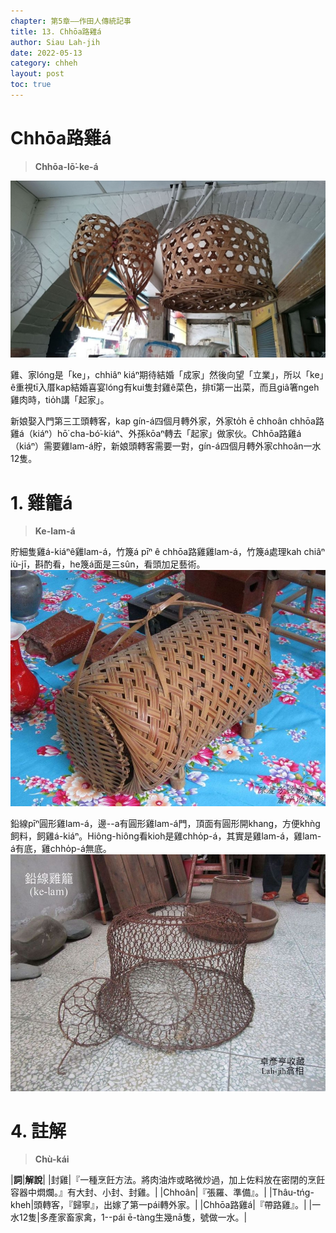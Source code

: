 ```yaml
---
chapter: 第5章——作田人傳統記事
title: 13. Chhōa路雞á
author: Siau Lah-jih
date: 2022-05-13
category: chheh
layout: post
toc: true
---
```


# Chhōa路雞á
> **Chhōa-lō͘-ke-á**

![](../too5/18/131a-雞籠仔雙.jpg)

雞、家lóng是「ke」，chhiâⁿ kiáⁿ期待結婚「成家」然後向望「立業」，所以「ke」ê重視tī入厝kap結婚喜宴lóng有kui隻封雞ê菜色，排tī第一出菜，而且giâ箸ngeh雞肉時，tio̍h講「起家」。

新娘娶入門第三工頭轉客，kap gín-á四個月轉外家，外家to̍h ē chhoân chhōa路雞á（kiáⁿ）hō͘ cha-bó͘-kiáⁿ、外孫kōaⁿ轉去「起家」做家伙。Chhōa路雞á（kiáⁿ）需要雞lam-á貯，新娘頭轉客需要一對，gín-á四個月轉外家chhoân一水12隻。

# 1. 雞籠á
> **Ke-lam-á**


貯細隻雞á-kiáⁿê雞lam-á，竹篾á pīⁿ ê chhōa路雞雞lam-á，竹篾á處理kah chiâⁿ iù-jī，斟酌看，he篾á面是三sûn，看頭加足藝術。
![](../too5/18/130-𤆬路雞雞籠.jpg)


鉛線pīⁿ圓形雞lam-á，邊--a有圓形雞lam-á門，頂面有圓形開khang，方便khǹg飼料，飼雞á-kiáⁿ。Hiông-hiông看kioh是雞chho̍p-á，其實是雞lam-á，雞lam-á有底，雞chho̍p-á無底。
![](../too5/18/131-雞籠仔.jpg)

# 4. 註解
> **Chù-kái**

|**詞**|**解說**|
|封雞|『一種烹飪方法。將肉油炸或略微炒過，加上佐料放在密閉的烹飪容器中燜爛。』有大封、小封、封雞。|
|Chhoân|『張羅、準備』。|
|Thâu-tńg-kheh|頭轉客，『歸寧』，出嫁了第一pái轉外家。|
|Chhōa路雞á|『帶路雞』。|
|一水12隻|多產家畜家禽，1--pái ē-tàng生幾nā隻，號做一水。|

